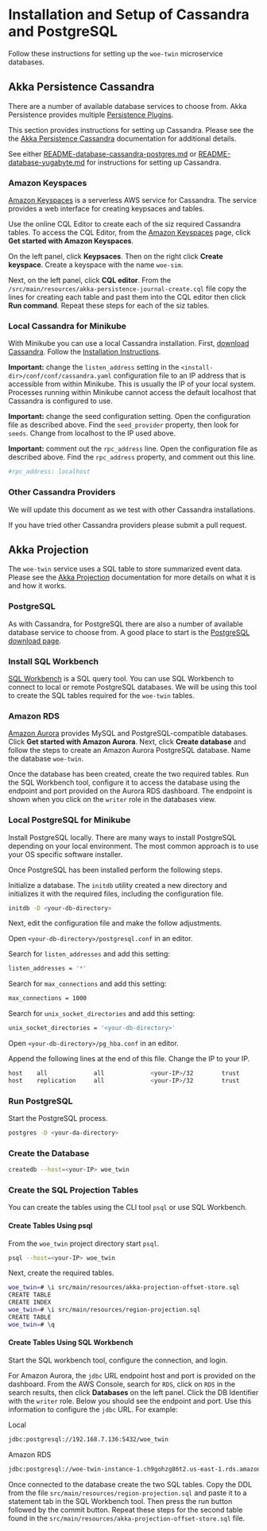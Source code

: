 
# Installation and Setup of Cassandra and PostgreSQL

Follow these instructions for setting up the `woe-twin` microservice databases.

## Akka Persistence Cassandra

There are a number of available database services to choose from. Akka Persistence provides multiple
[Persistence Plugins](https://doc.akka.io/docs/akka/current/persistence-plugins.html).

This section provides instructions for setting up Cassandra. Please see the the
[Akka Persistence Cassandra](https://doc.akka.io/docs/akka-persistence-cassandra/current/)
documentation for additional details.

See either
[README-database-cassandra-postgres.md](https://github.com/mckeeh3/woe-sim/blob/master/README-database-cassandra-postgres.md)
or
[README-database-yugabyte.md](https://github.com/mckeeh3/woe-sim/blob/master/README-database-yugabyte.md)
for instructions for setting up Cassandra.

### Amazon Keyspaces

[Amazon Keyspaces](https://aws.amazon.com/keyspaces/) is a serverless AWS service for Cassandra. The service provides a web interface for creating keypsaces and tables.

Use the online CQL Editor to create each of the siz required Cassandra tables. To access the CQL Editor, from the
[Amazon Keyspaces](https://aws.amazon.com/keyspaces/)
page, click **Get started with Amazon Keyspaces**.

On the left panel, click **Keypsaces**. Then on the right click **Create keyspace**. Create a keyspace  with the name `woe-sim`.

Next, on the left panel, click **CQL editor**. From the `/src/main/resources/akka-persistence-journal-create.cql` file copy the lines for creating each table and past them into the CQL editor then click **Run command**. Repeat these steps for each of the siz tables.

### Local Cassandra for Minikube

With Minikube you can use a local Cassandra installation. First,
[download Cassandra](https://cassandra.apache.org/download/). Follow the
[Installation Instructions](https://cassandra.apache.org/doc/latest/getting_started/installing.html).

**Important:** change the `listen_address` setting in the `<install-dir>/conf/conf/cassandra.yaml` configuration file to an IP address that is accessible from within Minikube. This is usually the IP of your local system. Processes running within Minikube cannot access the default localhost that Cassandra is configured to use.

**Important:** change the seed configuration setting. Open the configuration file as described above. Find the `seed_provider` property, then look for `seeds`. Change from localhost to the IP used above.

**Important:** comment out the `rpc_address` line. Open the configuration file as described above. Find the `rpc_address` property, and comment out this line.

~~~bash
#rpc_address: localhost
~~~
### Other Cassandra Providers

We will update this document as we test with other Cassandra installations.

If you have tried other Cassandra providers please submit a pull request.

## Akka Projection

The `woe-twin` service uses a SQL table to store summarized event data. Please see the
[Akka Projection](https://doc.akka.io/docs/akka-projection/current/)
documentation for more details on what it is and how it works.

### PostgreSQL

As with Cassandra, for PostgreSQL there are also a number of available database service to choose from. A good place to start is the
[PostgreSQL download page](https://www.postgresql.org/download/).

### Install SQL Workbench

[SQL Workbench](https://www.sql-workbench.eu/) is a SQL query tool. You can use SQL Workbench to connect to local or remote PostgreSQL databases. We will be using this tool to create the SQL tables required for the `woe-twin` tables.

### Amazon RDS

[Amazon Aurora](https://aws.amazon.com/rds/aurora)
provides MySQL and PostgreSQL-compatible databases. Click **Get started with Amazon Aurora**. Next, click **Create database** and follow the steps to create an Amazon Aurora PostgreSQL database. Name the database `woe-twin`.

Once the database has been created, create the two required tables. Run the SQL Workbench tool, configure it to access the database using the endpoint and port provided on the Aurora RDS dashboard. The endpoint is shown when you click on the `writer` role in the databases view.

### Local PostgreSQL for Minikube

Install PostgreSQL locally. There are many ways to install PostgreSQL depending on your local environment. The most common approach is to use your OS specific software installer.

Once PostgreSQL has been installed perform the following steps.

Initialize a database. The `initdb` utility created a new directory and initializes it with the required files, including the configuration file.

~~~bash
initdb -D <your-db-directory>
~~~

Next, edit the configuration file and make the follow adjustments.

Open `<your-db-directory>/postgresql.conf` in an editor.

Search for `listen_addresses` and add this setting:

~~~bash
listen_addresses = '*'
~~~

Search for `max_connections` and add this setting:

~~~bash
max_connections = 1000
~~~

Search for `unix_socket_directories` and add this setting:

~~~bash
unix_socket_directories = '<your-db-directory>'
~~~

Open `<your-db-directory>/pg_hba.conf` in an editor.

Append the following lines at the end of this file. Change the IP to your IP.

~~~bash
host    all             all             <your-IP>/32        trust
host    replication     all             <your-IP>/32        trust
~~~

### Run PostgreSQL

Start the PostgreSQL process.

~~~bash
postgres -D <your-da-directory>
~~~

### Create the Database

~~~bash
createdb --host=<your-IP> woe_twin
~~~

### Create the SQL Projection Tables

You can create the tables using the CLI tool `psql` or use SQL Workbench.

#### Create Tables Using psql

From the `woe_twin` project directory start `psql`.

~~~bash
psql --host=<your-IP> woe_twin
~~~

Next, create the required tables.

~~~bash
woe_twin=# \i src/main/resources/akka-projection-offset-store.sql
CREATE TABLE
CREATE INDEX
woe_twin=# \i src/main/resources/region-projection.sql
CREATE TABLE
woe_twin=# \q
~~~

#### Create Tables Using SQL Workbench

Start the SQL workbench tool, configure the connection, and login.

For Amazon Aurora, the `jdbc` URL endpoint host and port is provided on the dashboard. From the AWS Console, search for `RDS`, click on `RDS` in the search results, then click **Databases** on the left panel. Click the DB Identifier with the `writer` role. Below you should see the endpoint and port. Use this information to configure the `jdbc` URL. For example:

Local

~~~bash
jdbc:postgresql://192.168.7.136:5432/woe_twin
~~~

Amazon RDS

~~~bash
jdbc:postgresql://woe-twin-instance-1.ch9gohzg86t2.us-east-1.rds.amazonaws.com:5432/woe_twin
~~~

Once connected to the database create the two SQL tables. Copy the DDL from the file `src/main/resources/region-projection.sql` and paste it to a statement tab in the SQL Workbench tool. Then press the run button followed by the commit button. Repeat these steps for the second table found in the `src/main/resources/akka-projection-offset-store.sql` file.
